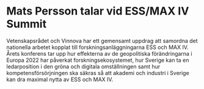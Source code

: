 # Mats Persson talar vid ESS/MAX IV Summit

Vetenskapsrådet och Vinnova har ett gemensamt uppdrag att samordna det nationella arbetet kopplat till forskningsanläggningarna ESS och MAX IV. Årets konferens tar upp hur effekterna av de geopolitiska förändringarna i Europa 2022 har påverkat forskningsekosystemet, hur Sverige kan ta en ledarposition i den gröna och digitala omställningen samt hur kompetensförsörjningen ska säkras så att akademi och industri i Sverige kan dra maximal nytta av ESS och MAX IV.
